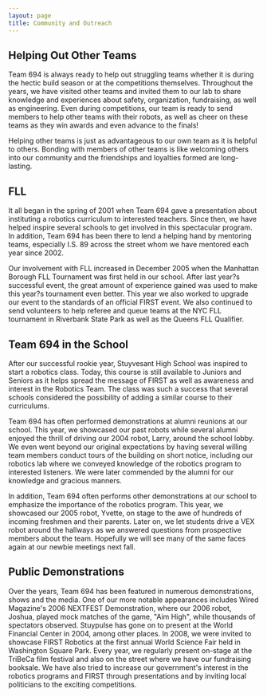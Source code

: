 ```yaml
---
layout: page
title: Community and Outreach
---
```

## Helping Out Other Teams
Team 694 is always ready to help out struggling teams whether it is during the hectic build season or at the competitions themselves. Throughout the years, we have visited other teams and invited them to our lab to share knowledge and experiences about safety, organization, fundraising, as well as engineering. Even during competitions, our team is ready to send members to help other teams with their robots, as well as cheer on these teams as they win awards and even advance to the finals!

Helping other teams is just as advantageous to our own team as it is helpful to others. Bonding with members of other teams is like welcoming others into our community and the friendships and loyalties formed are long-lasting.

## FLL
It all began in the spring of 2001 when Team 694 gave a presentation about instituting a robotics curriculum to interested teachers. Since then, we have helped inspire several schools to get involved in this spectacular program. In addition, Team 694 has been there to lend a helping hand by mentoring teams, especially I.S. 89 across the street whom we have mentored each year since 2002.

Our involvement with FLL increased in December 2005 when the Manhattan Borough FLL Tournament was first held in our school. After last year?s successful event, the great amount of experience gained was used to make this year?s tournament even better. This year we also worked to upgrade our event to the standards of an official FIRST event. We also continued to send volunteers to help referee and queue teams at the NYC FLL tournament in Riverbank State Park as well as the Queens FLL Qualifier.

## Team 694 in the School
After our successful rookie year, Stuyvesant High School was inspired to start a robotics class. Today, this course is still available to Juniors and Seniors as it helps spread the message of FIRST as well as awareness and interest in the Robotics Team. The class was such a success that several schools considered the possibility of adding a similar course to their curriculums.

Team 694 has often performed demonstrations at alumni reunions at our school. This year, we showcased our past robots while several alumni enjoyed the thrill of driving our 2004 robot, Larry, around the school lobby. We even went beyond our original expectations by having several willing team members conduct tours of the building on short notice, including our robotics lab where we conveyed knowledge of the robotics program to interested listeners. We were later commended by the alumni for our knowledge and gracious manners.

In addition, Team 694 often performs other demonstrations at our school to emphasize the importance of the robotics program. This year, we showcased our 2005 robot, Yvette, on stage to the awe of hundreds of incoming freshmen and their parents. Later on, we let students drive a VEX robot around the hallways as we answered questions from prospective members about the team. Hopefully we will see many of the same faces again at our newbie meetings next fall.

## Public Demonstrations
Over the years, Team 694 has been featured in numerous demonstrations, shows and the media. One of our more notable appearances includes Wired Magazine's 2006 NEXTFEST Demonstration, where our 2006 robot, Joshua, played mock matches of the game, "Aim High", while thousands of spectators observed.  Stuypulse has gone on to present at the World Financial Center in 2004, among other places.  In 2008, we were invited to showcase FIRST Robotics at the first annual World Science Fair held in Washington Square Park.  Every year, we regularly present on-stage at the TriBeCa film festival and also on the street where we have our fundraising booksale.  We have also tried to increase our government's interest in the robotics programs and FIRST through presentations and by inviting local politicians to the exciting competitions.
